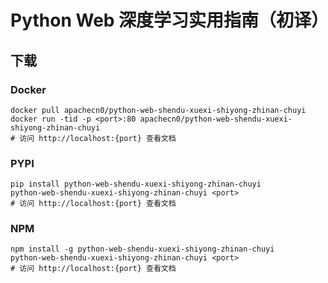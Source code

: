 # Python Web 深度学习实用指南（初译）

## 下载

### Docker

```
docker pull apachecn0/python-web-shendu-xuexi-shiyong-zhinan-chuyi
docker run -tid -p <port>:80 apachecn0/python-web-shendu-xuexi-shiyong-zhinan-chuyi
# 访问 http://localhost:{port} 查看文档
```

### PYPI

```
pip install python-web-shendu-xuexi-shiyong-zhinan-chuyi
python-web-shendu-xuexi-shiyong-zhinan-chuyi <port>
# 访问 http://localhost:{port} 查看文档
```

### NPM

```
npm install -g python-web-shendu-xuexi-shiyong-zhinan-chuyi
python-web-shendu-xuexi-shiyong-zhinan-chuyi <port>
# 访问 http://localhost:{port} 查看文档
```
